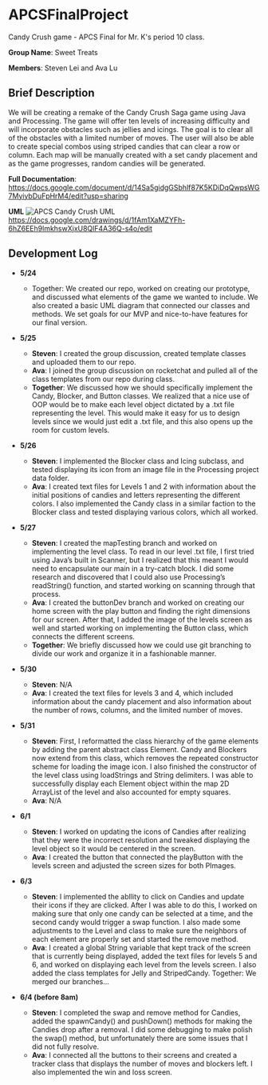 # APCSFinalProject
Candy Crush game - APCS Final for Mr. K's period 10 class. 

**Group Name**: Sweet Treats

**Members**: Steven Lei and Ava Lu

## Brief Description ## 
We will be creating a remake of the Candy Crush Saga game using Java and Processing. The game will offer ten levels of increasing difficulty and will incorporate obstacles such as jellies and icings. The goal is to clear all of the obstacles with a limited number of moves. The user will also be able to create special combos using striped candies that can clear a row or column. Each map will be manually created with a set candy placement and as the game progresses, random candies will be generated. 

**Full Documentation**: https://docs.google.com/document/d/14Sa5gidgGSbhlf87K5KDiDqQwpsWG7MyiybDuFpHrM4/edit?usp=sharing

**UML**
![APCS Candy Crush UML](https://user-images.githubusercontent.com/46882137/121120941-a0dd5080-c7ec-11eb-9179-b64556715398.png)
https://docs.google.com/drawings/d/1fAm1XaMZYFh-6hZ6EEh9lmkhswXjxU8QlF4A36Q-s4o/edit

## Development Log ##

* **5/24**
  * Together: We created our repo, worked on creating our prototype, and discussed what elements of the game we wanted to include. We also created a basic UML diagram that connected our classes and methods. We set goals for our MVP and nice-to-have features for our final version.

* **5/25** 
  * **Steven**: I created the group discussion, created template classes and uploaded them to our repo. 
  * **Ava**: I joined the group discussion on rocketchat and pulled all of the class templates from our repo during class. 
  * **Together**: We discussed how we should specifically implement the Candy, Blocker, and Button classes. We realized that a nice use of OOP would be to make each level object dictated by a .txt file representing the level. This would make it easy for us to design levels since we would just edit a .txt file, and this also opens up the room for custom levels.

* **5/26** 
  * **Steven**: I implemented the Blocker class and Icing subclass, and tested displaying its icon from an image file in the Processing project data folder.
  * **Ava**: I created text files for Levels 1 and 2 with information about the initial positions of candies and letters representing the different colors. I also implemented the Candy class in a similar faction to the Blocker class and tested displaying various colors, which all worked.

* **5/27**
  * **Steven**: I created the mapTesting branch and worked on implementing the level class. To read in our level .txt file, I first tried using Java’s built in Scanner, but I realized that this meant I would need to encapsulate our main in a try-catch block. I did some research and discovered that I could also use Processing’s readString() function, and started working on scanning through that process.
  * **Ava**: I created the buttonDev branch and worked on creating our home screen with the play button and finding the right dimensions for our screen. After that, I added the image of the levels screen as well and started working on implementing the Button class, which connects the different screens.
  * **Together**: We briefly discussed how we could use git branching to divide our work and organize it in a fashionable manner.

* **5/30**
  * **Steven**: N/A
  * **Ava**: I created the text files for levels 3 and 4, which included information about the candy placement and also information about the number of rows, columns, and the limited number of moves. 

* **5/31**
  * **Steven**: First, I reformatted the class hierarchy of the game elements by adding the parent abstract class Element. Candy and Blockers now extend from this class, which removes the repeated constructor scheme for loading the image icon. I also finished the constructor of the level class using loadStrings and String delimiters. I was able to successfully display each Element object within the map 2D ArrayList of the level and also accounted for empty squares.
  * **Ava**: N/A

* **6/1**
  * **Steven**: I worked on updating the icons of Candies after realizing that they were the incorrect resolution and tweaked displaying the level object so it would be centered in the screen.
  * **Ava**: I created the button that connected the playButton with the levels screen and adjusted the screen sizes for both PImages.

* **6/3**
  * **Steven**: I implemented the abIlity to click on Candies and update their icons if they are clicked. After I was able to do this, I worked on making sure that only one candy can be selected at a time, and the second candy would trigger a swap function. I also made some adjustments to the Level and class to make sure the neighbors of each element are properly set and started the remove method.
  * **Ava**: I created a global String variable that kept track of the screen that is currently being displayed, added the text files for levels 5 and 6, and worked on displaying  each level from the levels screen. I also added the class templates for Jelly and StripedCandy.
Together: We merged our branches…

* **6/4 (before 8am)**
  * **Steven**: I completed the swap and remove method for Candies, added the spawnCandy() and pushDown() methods for making the Candies drop after a removal. I did some debugging to make polish the swap() method, but unfortunately there are some issues that I did not fully resolve.
  * **Ava**: I connected all the buttons to their screens and created a tracker class that displays the number of moves and blockers left. I also implemented the win and loss screen.

